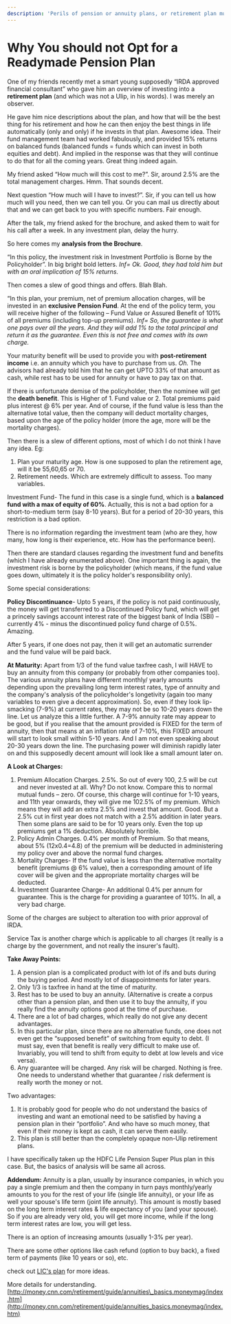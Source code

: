 ```yaml
---
description: 'Perils of pension or annuity plans, or retirement plan mutual funds.'
---
```


# Why You should not Opt for a Readymade Pension Plan

One of my friends recently met a smart young supposedly “IRDA approved financial consultant” who gave him an overview of investing into a **retirement plan** \(and which was not a Ulip, in his words\). I was merely an observer.

He gave him nice descriptions about the plan, and how that will be the best thing for his retirement and how he can then enjoy the best things in life automatically \(only and only\) if he invests in that plan. Awesome idea. Their fund management team had worked fabulously, and provided 15% returns on balanced funds \(balanced funds = funds which can invest in both equities and debt\). And implied in the response was that they will continue to do that for all the coming years. Great thing indeed again.

My friend asked “How much will this cost to me?”. Sir, around 2.5% are the total management charges. Hmm. That sounds decent.

Next question “How much will I have to invest?”. Sir, if you can tell us how much will you need, then we can tell you. Or you can mail us directly about that and we can get back to you with specific numbers. Fair enough.

After the talk, my friend asked for the brochure, and asked them to wait for his call after a week. In any investment plan, delay the hurry.

So here comes my **analysis from the Brochure**.

“In this policy, the investment risk in Investment Portfolio is Borne by the Policyholder”. In big bright bold letters. _Inf= Ok. Good, they had told him but with an oral implication of 15% returns._

Then comes a slew of good things and offers. Blah Blah.

“In this plan, your premium, net of premium allocation charges, will be invested in an **exclusive Pension Fund**. At the end of the policy term, you will receive higher of the following – Fund Value or Assured Benefit of 101% of all premiums \(including top-up premiums\). _Inf= So, the guarantee is what one pays over all the years. And they will add 1% to the total principal and return it as the guarantee. Even this is not free and comes with its own charge._

Your maturity benefit will be used to provide you with **post-retirement income** i.e. an annuity which you have to purchase from us. _Oh._ The advisors had already told him that he can get UPTO 33% of that amount as cash, while rest has to be used for annuity or have to pay tax on that.

If there is unfortunate demise of the policyholder, then the nominee will get the **death benefit**. This is Higher of 1. Fund value or 2. Total premiums paid plus interest @ 6% per year. And of course, if the fund value is less than the alternative total value, then the company will deduct mortality charges, based upon the age of the policy holder \(more the age, more will be the mortality charges\).

Then there is a slew of different options, most of which I do not think I have any idea. Eg:

1. Plan your maturity age. How is one supposed to plan the retirement age, will it be 55,60,65 or 70.
2. Retirement needs. Which are extremely difficult to assess. Too many variables.

Investment Fund- The fund in this case is a single fund, which is a **balanced fund with a max of equity of 60%**. Actually, this is not a bad option for a short-to-medium term \(say 8-10 years\). But for a period of 20-30 years, this restriction is a bad option.

There is no information regarding the investment team \(who are they, how many, how long is their experience, etc. How has the performance been\).

Then there are standard clauses regarding the investment fund and benefits \(which I have already enumerated above\). One important thing is again, the investment risk is borne by the policyholder \(which means, if the fund value goes down, ultimately it is the policy holder's responsibility only\).

Some special considerations:

**Policy Discontinuance**- Upto 5 years, if the policy is not paid continuously, the money will get transferred to a Discontinued Policy fund, which will get a princely savings account interest rate of the biggest bank of India \(SBI\) – currently 4% - minus the discontinued policy fund charge of 0.5%. Amazing.

After 5 years, if one does not pay, then it will get an automatic surrender and the fund value will be paid back.

**At Maturity:** Apart from 1/3 of the fund value taxfree cash, I will HAVE to buy an annuity from this company \(or probably from other companies too\). The various annuity plans have different monthly/ yearly amounts depending upon the prevailing long term interest rates, type of annuity and the company's analysis of the policyholder's longetivity \(again too many variables to even give a decent approximation\). So, even if they look lip-smacking \(7-9%\) at current rates, they may not be so 10-20 years down the line. Let us analyze this a little further. A 7-9% annuity rate may appear to be good, but if you realise that the amount provided is FIXED for the term of annuity, then that means at an inflation rate of 7-10%, this FIXED amount will start to look small within 5-10 years. And I am not even speaking about 20-30 years down the line. The purchasing power will diminish rapidly later on and this supposedly decent amount will look like a small amount later on.

**A Look at Charges:**

1. Premium Allocation Charges. 2.5%. So out of every 100, 2.5 will be cut and never invested at all. Why? Do not know. Compare this to normal mutual funds – zero. Of course, this charge will continue for 1-10 years, and 11th year onwards, they will give me 102.5% of my premium. Which means they will add an extra 2.5% and invest that amount. Good. But a 2.5% cut in first year does not match with a 2.5% addition in later years. Then some plans are said to be for 10 years only. Even the top up premiums get a 1% deduction. Absolutely horrible.
2. Policy Admin Charges. 0.4% per month of Premium. So that means, about 5% \(12x0.4=4.8\) of the premium will be deducted in administering my policy over and above the normal fund charges.
3. Mortality Charges- If the fund value is less than the alternative mortality benefit \(premiums @ 6% value\), then a corresponding amount of life cover will be given and the appropriate mortality charges will be deducted. 
4. Investment Guarantee Charge- An additional 0.4% per annum for guarantee. This is the charge for providing a guarantee of 101%. In all, a very bad charge. 

Some of the charges are subject to alteration too with prior approval of IRDA.

Service Tax is another charge which is applicable to all charges \(it really is a charge by the government, and not really the insurer's fault\).

**Take Away Points:**

1. A pension plan is a complicated product with lot of ifs and buts during the buying period. And mostly lot of disappointments for later years.
2. Only 1/3 is taxfree in hand at the time of maturity. 
3. Rest has to be used to buy an annuity. \(Alternative is create a corpus other than a pension plan, and then use it to buy the annuity, if you really find the annuity options good at the time of purchase.
4. There are a lot of bad charges, which really do not give any decent advantages.
5. In this particular plan, since there are no alternative funds, one does not even get the “supposed benefit” of switching from equity to debt. \(I must say, even that benefit is really very difficult to make use of. Invariably, you will tend to shift from equity to debt at low levels and vice versa\). 
6. Any guarantee will be charged. Any risk will be charged. Nothing is free. One needs to understand whether that guarantee / risk deferment is really worth the money or not.

Two advantages:

1. It is probably good for people who do not understand the basics of investing and want an emotional need to be satisfied by having a pension plan in their “portfolio”. And who have so much money, that even if their money is kept as cash, it can serve them easily.
2. This plan is still better than the completely opaque non-Ulip retirement plans.

I have specifically taken up the HDFC Life Pension Super Plus plan in this case. But, the basics of analysis will be same all across.

**Addendum:** Annuity is a plan, usually by insurance companies, in which you pay a single premium and then the company in turn pays monthly/yearly amounts to you for the rest of your life \(single life annuity\), or your life as well your spouse's life term \(joint life annuity\). This amount is mostly based on the long term interest rates & life expectancy of you \(and your spouse\). So if you are already very old, you will get more income, while if the long term interest rates are low, you will get less.

There is an option of increasing amounts \(usually 1-3% per year\).

There are some other options like cash refund \(option to buy back\), a fixed term of payments \(like 10 years or so\), etc.

check out [LIC's plan](https://licindia.in/Products/Pension-Plans/LIC-s-Jeevan-Akshay-VII) for more ideas.

More details for understanding. [http://money.cnn.com/retirement/guide/annuities\_basics.moneymag/index.htm](http://money.cnn.com/retirement/guide/annuities_basics.moneymag/index.htm)

